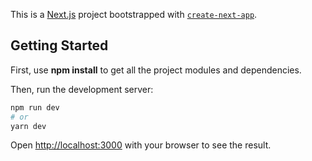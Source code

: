 This is a [Next.js](https://nextjs.org/) project bootstrapped with [`create-next-app`](https://github.com/zeit/next.js/tree/canary/packages/create-next-app).

## Getting Started

First, use **npm install** to get all the project modules and dependencies.

Then, run the development server:

```bash
npm run dev
# or
yarn dev
```

Open [http://localhost:3000](http://localhost:3000) with your browser to see the result.
